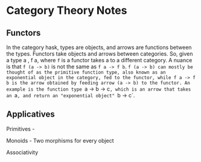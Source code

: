 Category Theory Notes
=====================

Functors
--------

In the category hask, types are objects, and arrows are
functions between the types. Functors take objects and
arrows between categories. So, given a type a , f a, where `f`
is a functor takes a to a different category. A nuance is
that `f (a -> b)` is not the same as `f a -> f b`. `f (a -> b)
can mostly be thought of as the primitive function type, also known as
an exponential object in the category, fed to the
functor, while f a -> f b is the arrow obtained by feeding arrow (a -> b)
to the functor. An example is the function type `a -> b -> c`, which is an
arrow that takes an `a`, and return an "exponential object" `b -> c`.


Applicatives
------------

Primitives -

Monoids - Two morphisms for every object

Associativity
